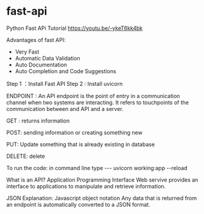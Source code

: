 # fast-api

Python Fast APi Tutorial
https://youtu.be/-ykeT6kk4bk


Advantages of fast API:
* Very Fast
* Automatic Data Validation
* Auto Documentation
* Auto Completion and Code Suggestions

Step 1 ：Install Fast API
Step 2 : Install uvicorn

ENDPOINT : An API endpoint is the point of entry in a communication channel when two systems are interacting. It refers to touchpoints of the communication between and API and a server.

GET : returns information

POST: sending information or creating something new

PUT: Update something that is already existing in database

DELETE: delete

To run the code: in command line type --- uvicorn working:app --reload


What is an API?
Application Programming Interface
Web servive provides an interface to applications to manipulate and retrieve information.

JSON Explanation:
Javascript object notation
Any data that is returned from an endpoint is automatically converted to a JSON format.
